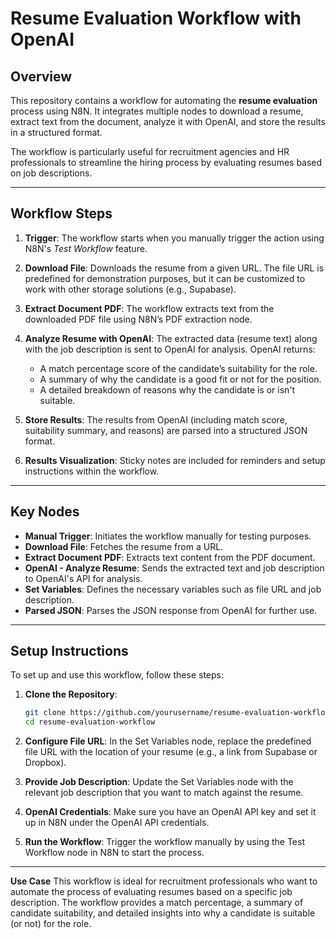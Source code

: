 # Resume Evaluation Workflow with OpenAI

## Overview

This repository contains a workflow for automating the **resume evaluation** process using N8N. It integrates multiple nodes to download a resume, extract text from the document, analyze it with OpenAI, and store the results in a structured format.

The workflow is particularly useful for recruitment agencies and HR professionals to streamline the hiring process by evaluating resumes based on job descriptions.

---

## Workflow Steps

1. **Trigger**: The workflow starts when you manually trigger the action using N8N's *Test Workflow* feature.
   
2. **Download File**: Downloads the resume from a given URL. The file URL is predefined for demonstration purposes, but it can be customized to work with other storage solutions (e.g., Supabase).

3. **Extract Document PDF**: The workflow extracts text from the downloaded PDF file using N8N’s PDF extraction node.

4. **Analyze Resume with OpenAI**: The extracted data (resume text) along with the job description is sent to OpenAI for analysis. OpenAI returns:
   - A match percentage score of the candidate’s suitability for the role.
   - A summary of why the candidate is a good fit or not for the position.
   - A detailed breakdown of reasons why the candidate is or isn't suitable.

5. **Store Results**: The results from OpenAI (including match score, suitability summary, and reasons) are parsed into a structured JSON format.

6. **Results Visualization**: Sticky notes are included for reminders and setup instructions within the workflow.

---

## Key Nodes

- **Manual Trigger**: Initiates the workflow manually for testing purposes.
- **Download File**: Fetches the resume from a URL.
- **Extract Document PDF**: Extracts text content from the PDF document.
- **OpenAI - Analyze Resume**: Sends the extracted text and job description to OpenAI's API for analysis.
- **Set Variables**: Defines the necessary variables such as file URL and job description.
- **Parsed JSON**: Parses the JSON response from OpenAI for further use.
  
---

## Setup Instructions

To set up and use this workflow, follow these steps:

1. **Clone the Repository**:
   ```bash
   git clone https://github.com/yourusername/resume-evaluation-workflow.git
   cd resume-evaluation-workflow
2. **Configure File URL**:
In the Set Variables node, replace the predefined file URL with the location of your resume (e.g., a link from Supabase or Dropbox).

3. **Provide Job Description**:
Update the Set Variables node with the relevant job description that you want to match against the resume.

4. **OpenAI Credentials**:
Make sure you have an OpenAI API key and set it up in N8N under the OpenAI API credentials.

5. **Run the Workflow**:
Trigger the workflow manually by using the Test Workflow node in N8N to start the process.

---

**Use Case**
This workflow is ideal for recruitment professionals who want to automate the process of evaluating resumes based on a specific job description. The workflow provides a match percentage, a summary of candidate suitability, and detailed insights into why a candidate is suitable (or not) for the role.

